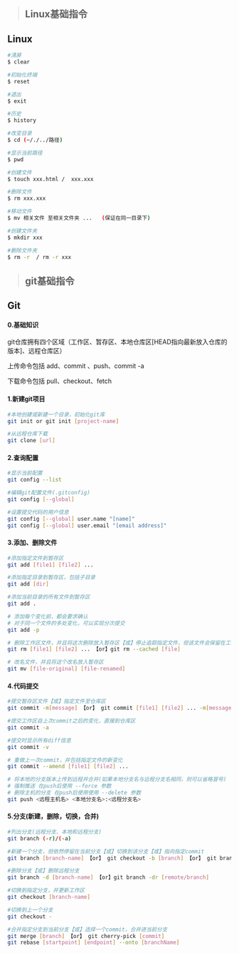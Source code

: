 >
>
>## **Linux基础指令**
>

## Linux

```bash
#清屏 
$ clear

#初始化终端
$ reset

#退出 
$ exit

#历史
$ history

#改变目录
$ cd (~/./../路径)

#显示当前路径
$ pwd

#创建文件
$ touch xxx.html /  xxx.xxx

#删除文件
$ rm xxx.xxx

#移动文件
$ mv 相关文件 至相关文件夹 ...   (保证在同一目录下)

#创建文件夹
$ mkdir xxx

#删除文件夹
$ rm -r  / rm -r xxx
```

>
>
>## git基础指令
>

## Git

#### 0.基础知识

git仓库拥有四个区域（工作区、暂存区、本地仓库区[HEAD指向最新放入仓库的版本]、远程仓库区）

上传命令包括 add、commit 、push、commit -a	

下载命令包括 pull、checkout、fetch

#### 1.新建git项目

```bash
#本地创建或新建一个目录，初始化git库
git init or git init [project-name]

#从远程仓库下载
git clone [url]
```

#### 2.查询配置

```bash
#显示当前配置
git config --list

#编辑git配置文件(.gitconfig)
git config [--global]

#设置提交代码的用户信息
git config [--global] user.name "[name]"
git config [--global] user.email "[email address]"
```

#### 3.添加、删除文件

```bash
#添加指定文件到暂存区
git add [file1] [file2] ...

#添加指定目录到暂存区，包括子目录
git add [dir]

#添加当前目录的所有文件到暂存区
git add .

# 添加每个变化前，都会要求确认
# 对于同一个文件的多处变化，可以实现分次提交
git add -p

# 删除工作区文件，并且将这次删除放入暂存区【或】停止追踪指定文件，但该文件会保留在工作区
git rm [file1] [file2] ... 【or】git rm --cached [file]

# 改名文件，并且将这个改名放入暂存区
git mv [file-original] [file-renamed]
```

#### 4.代码提交

```bash
#提交暂存区文件【或】指定文件至仓库区
git commit -m[message] 【or】 git commit [file1] [file2] ... -m[message] 

#提交工作区自上次commit之后的变化，直接到仓库区
git commit -a

#提交时显示所有diff信息
git commit -v

# 重做上一次commit，并包括指定文件的新变化
git commit --amend [file1] [file2] ...

# 将本地的分支版本上传到远程并合并(如果本地分支名与远程分支名相同，则可以省略冒号)
# 强制推送 在push后使用 --force 参数
# 删除主机的分支 在push后使用使用 --delete 参数
git push <远程主机名> <本地分支名>:<远程分支名>

```

#### 5.分支(新建，删除，切换，合并)

```bash
#列出分支(远程分支、本地和远程分支)
git branch (-r)/(-a)

#新建一个分支，但依然停留在当前分支【或】切换到该分支【或】指向指定commit
git branch [branch-name] 【or】 git checkout -b [branch] 【or】 git branch [branch] [commit]

#删除分支【或】删除远程分支
git branch -d [branch-name] 【or】git branch -dr [remote/branch]

#切换到指定分支，并更新工作区
git checkout [branch-name]

#切换到上一个分支
git checkout -

#合并指定分支到当前分支【或】选择一个commit，合并进当前分支
git merge [branch] 【or】 git cherry-pick [commit]
git rebase [startpoint] [endpoint] --onto [branchName]
```

